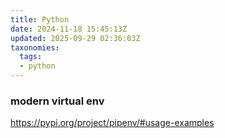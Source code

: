 ```yaml
---
title: Python
date: 2024-11-18 15:45:13Z
updated: 2025-09-29 02:36:03Z
taxonomies:
  tags:
  - python
---
```


### modern virtual env

https://pypi.org/project/pipenv/#usage-examples
